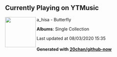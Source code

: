 ## Currently Playing on YTMusic

[<img align="left" width="100" src="https://lh3.googleusercontent.com/SaL-edumQXCc-ezF3FHMwm4WqlaYFrAsRL5c7I8Xdt0AlxHn2Dnzj9TV5BxZe_1jhu6hallvgJUduMN7">](https://music.youtube.com/channel/UC3pumhFbD1nE7oVISQ_l8Sg)

a_hisa - Butterfly

**Albums**: Single Collection

Last updated at 08/03/2020 15:35

#### Generated with [20chan/github-now](https://github.com/20chan/github-now)


<!--
**20chan/20chan** is a ✨ _special_ ✨ repository because its `README.md` (this file) appears on your GitHub profile.

Here are some ideas to get you started:

- 🔭 I’m currently working on ...
- 🌱 I’m currently learning ...
- 👯 I’m looking to collaborate on ...
- 🤔 I’m looking for help with ...
- 💬 Ask me about ...
- 📫 How to reach me: ...
- 😄 Pronouns: ...
- ⚡ Fun fact: ...
-->
